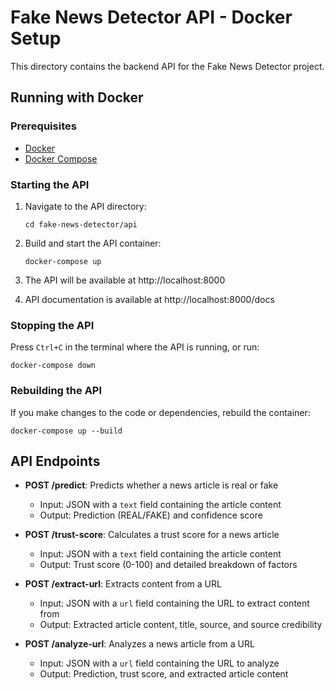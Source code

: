 # Fake News Detector API - Docker Setup

This directory contains the backend API for the Fake News Detector project.

## Running with Docker

### Prerequisites

- [Docker](https://docs.docker.com/get-docker/)
- [Docker Compose](https://docs.docker.com/compose/install/)

### Starting the API

1. Navigate to the API directory:
   ```
   cd fake-news-detector/api
   ```

2. Build and start the API container:
   ```
   docker-compose up
   ```

3. The API will be available at http://localhost:8000

4. API documentation is available at http://localhost:8000/docs

### Stopping the API

Press `Ctrl+C` in the terminal where the API is running, or run:
```
docker-compose down
```

### Rebuilding the API

If you make changes to the code or dependencies, rebuild the container:
```
docker-compose up --build
```

## API Endpoints

- **POST /predict**: Predicts whether a news article is real or fake
  - Input: JSON with a `text` field containing the article content
  - Output: Prediction (REAL/FAKE) and confidence score

- **POST /trust-score**: Calculates a trust score for a news article
  - Input: JSON with a `text` field containing the article content
  - Output: Trust score (0-100) and detailed breakdown of factors

- **POST /extract-url**: Extracts content from a URL
  - Input: JSON with a `url` field containing the URL to extract content from
  - Output: Extracted article content, title, source, and source credibility

- **POST /analyze-url**: Analyzes a news article from a URL
  - Input: JSON with a `url` field containing the URL to analyze
  - Output: Prediction, trust score, and extracted article content
